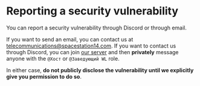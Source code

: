 # Reporting a security vulnerability
You can report a security vulnerability through Discord or through email.

If you want to send an email, you can contact us at <telecommunications@spacestation14.com>.
If you want to contact us through Discord, you can join [our server](https://discord.gg/cy6eKZME8H)
and then **privately** message anyone with the `@Хост` or `@Заведующий WL` role.

In either case, **do not publicly disclose the vulnerability until we explicitly give
you permission to do so**.
